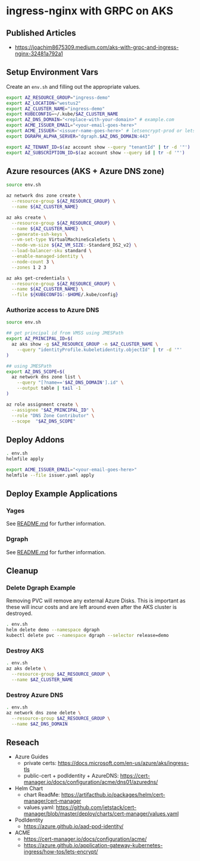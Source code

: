 # ingress-nginx with GRPC on AKS

## Published Articles

* https://joachim8675309.medium.com/aks-with-grpc-and-ingress-nginx-32481a792a1

## Setup Environment Vars

Create an `env.sh` and filling out the appropriate values.

```bash
export AZ_RESOURCE_GROUP="ingress-demo"
export AZ_LOCATION="westus2"
export AZ_CLUSTER_NAME="ingress-demo"
export KUBECONFIG=~/.kube/$AZ_CLUSTER_NAME
export AZ_DNS_DOMAIN="<replace-with-your-domain>" # example.com
export ACME_ISSUER_EMAIL="<your-email-goes-here>"
export ACME_ISSUER='<issuer-name-goes-here>' # letsencrypt-prod or letsencrypt-straging
export DGRAPH_ALPHA_SERVER="dgraph.$AZ_DNS_DOMAIN:443"

export AZ_TENANT_ID=$(az account show --query "tenantId" | tr -d '"')
export AZ_SUBSCRIPTION_ID=$(az account show --query id | tr -d '"')
```

## Azure resources (AKS + Azure DNS zone)

```bash
source env.sh

az network dns zone create \
  --resource-group ${AZ_RESOURCE_GROUP} \
  --name ${AZ_CLUSTER_NAME}

az aks create \
  --resource-group ${AZ_RESOURCE_GROUP} \
  --name ${AZ_CLUSTER_NAME} \
  --generate-ssh-keys \
  --vm-set-type VirtualMachineScaleSets \
  --node-vm-size ${AZ_VM_SIZE:-Standard_DS2_v2} \
  --load-balancer-sku standard \
  --enable-managed-identity \
  --node-count 3 \
  --zones 1 2 3

az aks get-credentials \
  --resource-group ${AZ_RESOURCE_GROUP} \
  --name ${AZ_CLUSTER_NAME} \
  --file ${KUBECONFIG:-$HOME/.kube/config}
```

### Authorize access to Azure DNS

```bash
source env.sh

## get principal id from VMSS using JMESPath
export AZ_PRINCIPAL_ID=$(
  az aks show -g $AZ_RESOURCE_GROUP -n $AZ_CLUSTER_NAME \
    --query "identityProfile.kubeletidentity.objectId" | tr -d '"'
)

## using JMESPath
export AZ_DNS_SCOPE=$(
  az network dns zone list \
    --query "[?name=='$AZ_DNS_DOMAIN'].id" \
    --output table | tail -1
)

az role assignment create \
  --assignee "$AZ_PRINCIPAL_ID" \
  --role "DNS Zone Contributor" \
  --scope  "$AZ_DNS_SCOPE"
```

## Deploy Addons

```bash
. env.sh
helmfile apply

export ACME_ISSUER_EMAIL="<your-email-goes-here>"
helmfile --file issuer.yaml apply
```

## Deploy Example Applications

### Yages

See [README.md](examples/yages/README.md) for further information.

### Dgraph

See [README.md](examples/dgraph/README.md) for further information.

## Cleanup

### Delete Dgraph Example

Removing PVC will remove any external Azure Disks.  This is important as these will incur costs and are left around even after the AKS cluster is destroyed.

```bash
. env.sh
helm delete demo --namespace dgraph
kubectl delete pvc --namespace dgraph --selector release=demo
```

### Destroy AKS

```bash
. env.sh
az aks delete \
  --resource-group $AZ_RESOURCE_GROUP \
  --name $AZ_CLUSTER_NAME
```

### Destroy Azure DNS

```bash
. env.sh
az network dns zone delete \
  --resource-group $AZ_RESOURCE_GROUP \
  --name $AZ_DNS_DOMAIN
```

## Reseach

* Azure Guides
  * private certs: https://docs.microsoft.com/en-us/azure/aks/ingress-tls
  * public-cert + podIdentity + AzureDNS: https://cert-manager.io/docs/configuration/acme/dns01/azuredns/
* Helm Chart
  * chart ReadMe: https://artifacthub.io/packages/helm/cert-manager/cert-manager
  * values.yaml: https://github.com/jetstack/cert-manager/blob/master/deploy/charts/cert-manager/values.yaml
* PodIdentity
  * https://azure.github.io/aad-pod-identity/
* ACME
  * https://cert-manager.io/docs/configuration/acme/
  * https://azure.github.io/application-gateway-kubernetes-ingress/how-tos/lets-encrypt/
